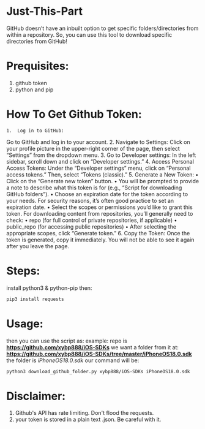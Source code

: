# Just-This-Part
GitHub doesn’t have an inbuilt option to get specific folders/directories from within a repository. So, you can use this tool to download specific directories from GitHub!
# Prequisites:
1. github token
2. python and pip

# How To Get Github Token:
	1.	Log in to GitHub:
Go to GitHub and log in to your account.
	2.	Navigate to Settings:
Click on your profile picture in the upper-right corner of the page, then select “Settings” from the dropdown menu.
	3.	Go to Developer settings:
In the left sidebar, scroll down and click on “Developer settings.”
	4.	Access Personal Access Tokens:
Under the “Developer settings” menu, click on “Personal access tokens.” Then, select “Tokens (classic).”
	5.	Generate a New Token:
	•	Click on the “Generate new token” button.
	•	You will be prompted to provide a note to describe what this token is for (e.g., “Script for downloading GitHub folders”).
	•	Choose an expiration date for the token according to your needs. For security reasons, it’s often good practice to set an expiration date.
	•	Select the scopes or permissions you’d like to grant this token. For downloading content from repositories, you’ll generally need to check:
	•	repo (for full control of private repositories, if applicable)
	•	public_repo (for accessing public repositories)
	•	After selecting the appropriate scopes, click “Generate token.”
	6.	Copy the Token:
Once the token is generated, copy it immediately. You will not be able to see it again after you leave the page.


# Steps:
install python3 & python-pip
then:
```bash
pip3 install requests
```
# Usage:
then you can use the script as:
example: repo is **https://github.com/xybp888/iOS-SDKs**
we want a folder from it at: **https://github.com/xybp888/iOS-SDKs/tree/master/iPhoneOS18.0.sdk**
the folder is *iPhoneOS18.0.sdk*
our command will be:
```bash
python3 download_github_folder.py xybp888/iOS-SDKs iPhoneOS18.0.sdk
```


# Disclaimer:
1. Github's API has rate limiting. Don't flood the requests.
2. your token is stored in a plain text .json. Be careful with it.
